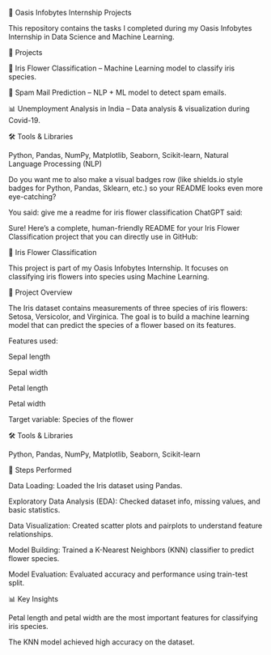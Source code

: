 🌟 Oasis Infobytes Internship Projects

This repository contains the tasks I completed during my Oasis Infobytes Internship in Data Science and Machine Learning.

📌 Projects

🌸 Iris Flower Classification – Machine Learning model to classify iris species.

📧 Spam Mail Prediction – NLP + ML model to detect spam emails.

📊 Unemployment Analysis in India – Data analysis & visualization during Covid-19.

🛠️ Tools & Libraries

Python, Pandas, NumPy, Matplotlib, Seaborn, Scikit-learn, Natural Language Processing (NLP)

Do you want me to also make a visual badges row (like shields.io style badges for Python, Pandas, Sklearn, etc.) so your README looks even more eye-catching?

You said:
give me a readme for iris flower classification
ChatGPT said:

Sure! Here’s a complete, human-friendly README for your Iris Flower Classification project that you can directly use in GitHub:

🌸 Iris Flower Classification

This project is part of my Oasis Infobytes Internship. It focuses on classifying iris flowers into species using Machine Learning.

📌 Project Overview

The Iris dataset contains measurements of three species of iris flowers: Setosa, Versicolor, and Virginica. The goal is to build a machine learning model that can predict the species of a flower based on its features.

Features used:

Sepal length

Sepal width

Petal length

Petal width

Target variable: Species of the flower

🛠️ Tools & Libraries

Python, Pandas, NumPy, Matplotlib, Seaborn, Scikit-learn

🔹 Steps Performed

Data Loading: Loaded the Iris dataset using Pandas.

Exploratory Data Analysis (EDA): Checked dataset info, missing values, and basic statistics.

Data Visualization: Created scatter plots and pairplots to understand feature relationships.

Model Building: Trained a K-Nearest Neighbors (KNN) classifier to predict flower species.

Model Evaluation: Evaluated accuracy and performance using train-test split.

📊 Key Insights

Petal length and petal width are the most important features for classifying iris species.

The KNN model achieved high accuracy on the dataset.
